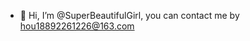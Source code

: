 - 👋 Hi, I’m @SuperBeautifulGirl, you can contact me by hou18892261226@163.com 

<!---
SuperBeautifulGirl/SuperBeautifulGirl is a ✨ special ✨ repository because its `README.md` (this file) appears on your GitHub profile.
You can click the Preview link to take a look at your changes.
--->
